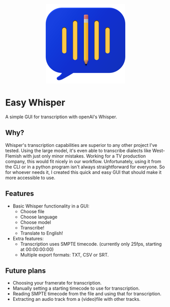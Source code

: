 <p align="center">
  <img src="icon/EW-icon.png" width="250"/>
</p>

# Easy Whisper
A simple GUI for transcription with openAI's Whisper.

## Why?
Whisper's transcription capabilities are superior to any other project I've tested. Using the large model, it's even able to transcribe dialects like West-Flemish with just only minor mistakes. Working for a TV production company, this would fit nicely in our workflow.
Unfortunately, using it from the CLI or in a python program isn't always straightforward for everyone. So for whoever needs it, I created this quick and easy GUI that should make it more accessible to use.

## Features
- Basic Whisper functionality in a GUI:
    - Choose file
    - Choose language
    - Choose model
    - Transcribe!
    - Translate to English!
- Extra features:
    - Transcription uses SMPTE timecode. (currently only 25fps, starting at 00:00:00:00)
    - Multiple export formats: TXT, CSV or SRT.

## Future plans
- Choosing your framerate for transcription.
- Manually setting a starting timecode to use for transcription.
- Reading SMPTE timecode from the file and using that for transcription.
- Extracting an audio track from a (video)file with other tracks.
